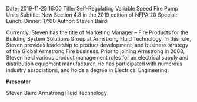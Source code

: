 Date: 2019-11-25 16:00
Title: Self-Regulating Variable Speed Fire Pump Units
Subtitle: New Section 4.8 in the 2019 edition of NFPA 20
Special: 
Lunch:
Dinner: 17:00
Author: Steven Baird


Currently, Steven has the title of Marketing Manager – Fire Products for the Building System Solutions Group at Armstrong Fluid Technology. In this role, Steven provides leadership to product development, and business strategy of the Global Armstrong Fire business. Prior to joining Armstrong in 2008, Steven held various product management roles for an electrical supply and distribution equipment manufacturer. He has participated with numerous industry associations, and holds a degree in Electrical Engineering.

**Presenter**

Steven Baird
Armstrong Fluid Technology